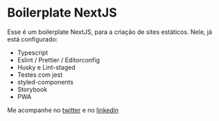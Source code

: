 # Boilerplate NextJS

Esse é um boilerplate NextJS, para a criação de sites estáticos. Nele, já está configurado:

- Typescript
- Eslint / Prettier / Editorconfig
- Husky e Lint-staged
- Testes com jest
- styled-components
- Storybook
- PWA

Me acompanhe no [twitter](https://twitter.com/ramos_ht) e no [linkedin](https://www.linkedin.com/in/ramosht/)

